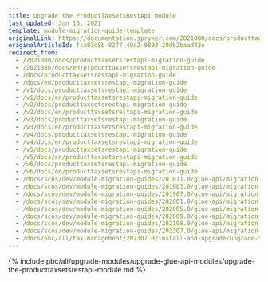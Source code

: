 ```yaml
---
title: Upgrade the ProductTaxSetsRestApi module
last_updated: Jun 16, 2021
template: module-migration-guide-template
originalLink: https://documentation.spryker.com/2021080/docs/producttaxsetsrestapi-migration-guide
originalArticleId: fca03d8b-8277-49a2-9893-20db2baad42e
redirect_from:
  - /2021080/docs/producttaxsetsrestapi-migration-guide
  - /2021080/docs/en/producttaxsetsrestapi-migration-guide
  - /docs/producttaxsetsrestapi-migration-guide
  - /docs/en/producttaxsetsrestapi-migration-guide
  - /v1/docs/producttaxsetsrestapi-migration-guide
  - /v1/docs/en/producttaxsetsrestapi-migration-guide
  - /v2/docs/producttaxsetsrestapi-migration-guide
  - /v2/docs/en/producttaxsetsrestapi-migration-guide
  - /v3/docs/producttaxsetsrestapi-migration-guide
  - /v3/docs/en/producttaxsetsrestapi-migration-guide
  - /v4/docs/producttaxsetsrestapi-migration-guide
  - /v4/docs/en/producttaxsetsrestapi-migration-guide
  - /v5/docs/producttaxsetsrestapi-migration-guide
  - /v5/docs/en/producttaxsetsrestapi-migration-guide
  - /v6/docs/producttaxsetsrestapi-migration-guide
  - /v6/docs/en/producttaxsetsrestapi-migration-guide
  - /docs/scos/dev/module-migration-guides/201811.0/glue-api/migration-guide-producttaxsetsrestapi.html
  - /docs/scos/dev/module-migration-guides/201903.0/glue-api/migration-guide-producttaxsetsrestapi.html
  - /docs/scos/dev/module-migration-guides/201907.0/glue-api/migration-guide-producttaxsetsrestapi.html
  - /docs/scos/dev/module-migration-guides/202001.0/glue-api/migration-guide-producttaxsetsrestapi.html
  - /docs/scos/dev/module-migration-guides/202005.0/glue-api/migration-guide-producttaxsetsrestapi.html
  - /docs/scos/dev/module-migration-guides/202009.0/glue-api/migration-guide-producttaxsetsrestapi.html
  - /docs/scos/dev/module-migration-guides/202108.0/glue-api/migration-guide-producttaxsetsrestapi.html
  - /docs/scos/dev/module-migration-guides/202307.0/glue-api/migration-guide-producttaxsetsrestapi.html  
  - /docs/pbc/all/tax-management/202307.0/install-and-upgrade/upgrade-the-producttaxsetsrestapi-module.html
---
```


{% include pbc/all/upgrade-modules/upgrade-glue-api-modules/upgrade-the-producttaxsetsrestapi-module.md %} <!-- To edit, see /_includes/pbc/all/upgrade-modules/upgrade-glue-api-modules/upgrade-the-producttaxsetsrestapi-module.md -->
